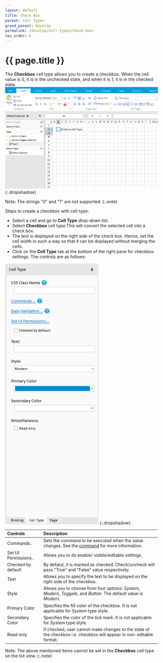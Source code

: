 ```yaml
---
layout: default
title: Check Box
parent: Cell Types
grand_parent: Develop
permalink: /develop/Cell-types/Check-box/
nav_order: 6
---
```


# {{ page.title }}

The **Checkbox** cell type allows you to create a checkbox. When the cell value is 0, it is in the unchecked state, and when it is 1, it is in the checked state. 
![chekbox-celltype](/assets/images/product-images/checkbox-celltype.png)
{:.dropshadow}

Note: The strings "0" and "1" are not supported.
{:.note}

Steps to create a checkbox with cell type:

- Select a cell and go to **Cell Type** drop-down list. 
- Select **Checkbox** cell type.This will convert the selected cell into a check box. 
- The text is displayed on the right side of the check box. Hence, set the cell width in such a way so that it can be displayed without merging the cells.
- Click on the **Cell Type** tab at the bottom of the right pane for checkbox settings. The controls are as follows:

![checkbox-celltype-tab](/assets/images/product-images/checkbox-celltype-tab.png)
{:.dropshadow}

|Controls|Description|
|:--|:--|
|Commands..|Sets the command to be executed when the value changes. See the [command](http://localhost:4000/develop/commands/#commands) for more information.| 
|Set UI Permissions..|Allows you to do enable/ visible/editable settings.|
|Checked by default|By defalut, it is marked as checked. Check/uncheck will pass "True" and "False" value respectively.|
|Text|Allows you to specify the text to be displayed on the right side of the checkbox.|
|Style|Allows you to choose from four options: *System, Modern, Toggele,* and *Button*. The default value is *Modern*.|
|Primary Color|Specifies the fill color of the checkbox. It is not applicable for *System* type style.|
|Secondary Color|Specifies the color of the tick mark. It is not applicable for *System* type style.|
|Read only|If checked, user cannot make changes to the state of the checkbox i.e. checkbox will appear in non-editable format.|

Note: The above mentioned items cannot be set in the **Checkbox** cell type on the list view.
{:.note}
<!-- Data concatenation is performed if necessary. For information on how to concatenate data , see Concatenating data . -->